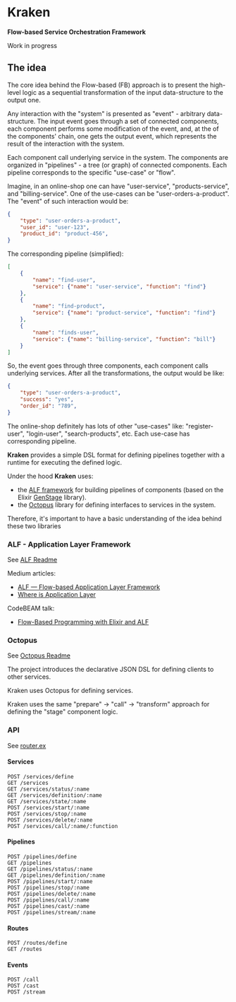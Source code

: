 # Kraken

**Flow-based Service Orchestration Framework**

Work in progress

## The idea
The core idea behind the Flow-based (FB) approach is to present the high-level logic
as a sequential transformation of the input data-structure to the output one.

Any interaction with the "system" is presented as "event" - arbitrary data-structure.
The input event goes through a set of connected components, each component performs some modification of the event, 
and, at the of the components' chain, one gets the output event, which represents the result of the interaction with the system.

Each component call underlying service in the system. The components are organized in "pipelines" - a tree (or graph) of connected components. Each pipeline corresponds to the specific "use-case" or "flow".

Imagine, in an online-shop one can have "user-service", "products-service", and "billing-service". One of the use-cases can be "user-orders-a-product".
The "event" of such interaction would be:
```json
{
    "type": "user-orders-a-product",
    "user_id": "user-123",
    "product_id": "product-456", 
}
```

The corresponding pipeline (simplified):
```json
[
    {
        "name": "find-user",
        "service": {"name": "user-service", "function": "find"}
    },
    {
        "name": "find-product",
        "service": {"name": "product-service", "function": "find"}
    },
    {
        "name": "finds-user",
        "service": {"name": "billing-service", "function": "bill"}
    }
]
```

So, the event goes through three components, each component calls underlying services.
After all the transformations, the output would be like:
```json
{
    "type": "user-orders-a-product",
    "success": "yes",
    "order_id": "789", 
}
```

The online-shop definitely has lots of other "use-cases" like:
"register-user", "login-user", "search-products", etc.
Each use-case has corresponding pipeline.

**Kraken** provides a simple DSL format for defining pipelines together with a runtime for executing the defined logic.

Under the hood **Kraken** uses: 
- the [ALF framework](https://github.com/antonmi/ALF) for building
pipelines of components (based on the Elixir [GenStage](https://hexdocs.pm/gen_stage/GenStage.html) library).
- the [Octopus](https://github.com/antonmi/octopus) library for defining interfaces to services in the system.

Therefore, it's important to have a basic understanding of the idea behind these two libraries

### ALF - Application Layer Framework
See [ALF Readme](https://github.com/antonmi/ALF)

Medium articles:
- [ALF — Flow-based Application Layer Framework](https://anton-mishchuk.medium.com/alf-flow-based-application-layer-framework-8072ae9b0b6b)
- [Where is Application Layer](https://medium.com/p/6c65a459543a)

CodeBEAM talk: 
- [Flow-Based Programming with Elixir and ALF](https://www.youtube.com/watch?v=2XrYd1W5GLo)

### Octopus
See [Octopus Readme](https://github.com/antonmi/octopus)

The project introduces the declarative JSON DSL for defining clients to other services.

Kraken uses Octopus for defining services.

Kraken uses the same "prepare" -> "call" -> "transform" approach for defining the "stage" component logic.


### API
See [router.ex](lib/kraken/api/router.ex)
#### Services
```text
POST /services/define
GET /services
GET /services/status/:name
GET /services/definition/:name
GET /services/state/:name  
POST /services/start/:name
POST /services/stop/:name 
POST /services/delete/:name 
POST /services/call/:name/:function 
```
#### Pipelines
```text
POST /pipelines/define 
GET /pipelines 
GET /pipelines/status/:name 
GET /pipelines/definition/:name
POST /pipelines/start/:name
POST /pipelines/stop/:name 
POST /pipelines/delete/:name 
POST /pipelines/call/:name 
POST /pipelines/cast/:name 
POST /pipelines/stream/:name 
```
#### Routes
```text
POST /routes/define
GET /routes
```
#### Events
```text
POST /call
POST /cast
POST /stream
```
